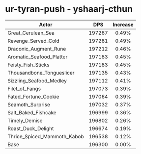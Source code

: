 # ur-tyran-push - yshaarj-cthun
| Actor | DPS | Increase |
|---|:---:|:---:|
|Great_Cerulean_Sea|197267|0.49%|
|Revenge_Served_Cold|197261|0.49%|
|Draconic_Augment_Rune|197212|0.46%|
|Aromatic_Seafood_Platter|197183|0.45%|
|Feisty_Fish_Sticks|197183|0.45%|
|Thousandbone_Tongueslicer|197135|0.43%|
|Sizzling_Seafood_Medley|197112|0.41%|
|Filet_of_Fangs|197073|0.39%|
|Fated_Fortune_Cookie|197064|0.39%|
|Seamoth_Surprise|197032|0.37%|
|Salt_Baked_Fishcake|196999|0.36%|
|Timely_Demise|196802|0.26%|
|Roast_Duck_Delight|196674|0.19%|
|Thrice_Spiced_Mammoth_Kabob|196538|0.12%|
|Base|196300|0.00%|
